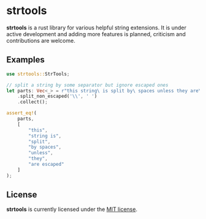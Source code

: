 # strtools
**strtools** is a rust library for various helpful string extensions. It is under active
development and adding more features is planned, criticism and contributions are welcome.

## Examples
```rust
use strtools::StrTools;

// split a string by some separator but ignore escaped ones
let parts: Vec<_> = r"this string\ is split by\ spaces unless they are\ escaped"
    .split_non_escaped('\\', ' ')
    .collect();

assert_eq!(
    parts,
    [
        "this",
        "string is",
        "split",
        "by spaces",
        "unless",
        "they",
        "are escaped"
    ]
);
```

## License
**strtools** is currently licensed under the <a href="LICENSE-MIT">MIT license</a>.
